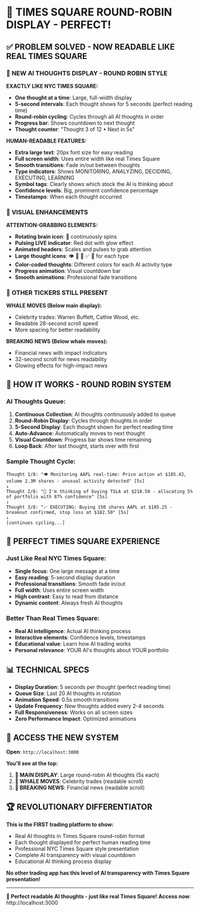 # 🎯 TIMES SQUARE ROUND-ROBIN DISPLAY - PERFECT!

## ✅ PROBLEM SOLVED - NOW READABLE LIKE REAL TIMES SQUARE

### 🧠 **NEW AI THOUGHTS DISPLAY - ROUND ROBIN STYLE**

**EXACTLY LIKE NYC TIMES SQUARE:**
- **One thought at a time**: Large, full-width display
- **5-second intervals**: Each thought shows for 5 seconds (perfect reading time)
- **Round-robin cycling**: Cycles through all AI thoughts in order
- **Progress bar**: Shows countdown to next thought
- **Thought counter**: "Thought 3 of 12 • Next in 5s"

**HUMAN-READABLE FEATURES:**
- **Extra large text**: 20px font size for easy reading
- **Full screen width**: Uses entire width like real Times Square
- **Smooth transitions**: Fade in/out between thoughts
- **Type indicators**: Shows MONITORING, ANALYZING, DECIDING, EXECUTING, LEARNING
- **Symbol tags**: Clearly shows which stock the AI is thinking about
- **Confidence levels**: Big, prominent confidence percentage
- **Timestamps**: When each thought occurred

### 🎨 **VISUAL ENHANCEMENTS**

**ATTENTION-GRABBING ELEMENTS:**
- **Rotating brain icon**: 🧠 continuously spins
- **Pulsing LIVE indicator**: Red dot with glow effect
- **Animated headers**: Scales and pulses to grab attention
- **Large thought icons**: 👁️ 🧮 🤔 ✅ 🧠 for each type
- **Color-coded thoughts**: Different colors for each AI activity type
- **Progress animation**: Visual countdown bar
- **Smooth animations**: Professional fade transitions

### 💎 **OTHER TICKERS STILL PRESENT**

**WHALE MOVES (Below main display):**
- Celebrity trades: Warren Buffett, Cathie Wood, etc.
- Readable 28-second scroll speed
- More spacing for better readability

**BREAKING NEWS (Below whale moves):**
- Financial news with impact indicators
- 32-second scroll for news readability
- Glowing effects for high-impact news

## 🎯 **HOW IT WORKS - ROUND ROBIN SYSTEM**

### **AI Thoughts Queue:**
1. **Continuous Collection**: AI thoughts continuously added to queue
2. **Round-Robin Display**: Cycles through thoughts in order
3. **5-Second Display**: Each thought shown for perfect reading time
4. **Auto-Advance**: Automatically moves to next thought
5. **Visual Countdown**: Progress bar shows time remaining
6. **Loop Back**: After last thought, starts over with first

### **Sample Thought Cycle:**
```
Thought 1/8: "👁️ Monitoring AAPL real-time: Price action at $185.42, volume 2.3M shares - unusual activity detected" [5s]
↓
Thought 2/8: "🤔 I'm thinking of buying TSLA at $218.50 - allocating 5% of portfolio with 87% confidence" [5s]
↓  
Thought 3/8: "✅ EXECUTING: Buying 150 shares AAPL at $185.25 - breakout confirmed, stop loss at $182.50" [5s]
↓
[continues cycling...]
```

## 🚀 **PERFECT TIMES SQUARE EXPERIENCE**

### **Just Like Real NYC Times Square:**
- **Single focus**: One large message at a time
- **Easy reading**: 5-second display duration
- **Professional transitions**: Smooth fade in/out
- **Full width**: Uses entire screen width
- **High contrast**: Easy to read from distance
- **Dynamic content**: Always fresh AI thoughts

### **Better Than Real Times Square:**
- **Real AI intelligence**: Actual AI thinking process
- **Interactive elements**: Confidence levels, timestamps
- **Educational value**: Learn how AI trading works
- **Personal relevance**: YOUR AI's thoughts about YOUR portfolio

## 📊 **TECHNICAL SPECS**

- **Display Duration**: 5 seconds per thought (perfect reading time)
- **Queue Size**: Last 20 AI thoughts in rotation
- **Animation Speed**: 0.5s smooth transitions
- **Update Frequency**: New thoughts added every 2-4 seconds
- **Full Responsiveness**: Works on all screen sizes
- **Zero Performance Impact**: Optimized animations

## 🎯 **ACCESS THE NEW SYSTEM**

**Open**: `http://localhost:3000`

**You'll see at the top:**
1. **🧠 MAIN DISPLAY**: Large round-robin AI thoughts (5s each)
2. **💎 WHALE MOVES**: Celebrity trades (readable scroll)
3. **📰 BREAKING NEWS**: Financial news (readable scroll)

## 🏆 **REVOLUTIONARY DIFFERENTIATOR**

**This is the FIRST trading platform to show:**
- Real AI thoughts in Times Square round-robin format
- Each thought displayed for perfect human reading time
- Professional NYC Times Square style presentation
- Complete AI transparency with visual countdown
- Educational AI thinking process display

**No other trading app has this level of AI transparency with Times Square presentation!**

---

**🚀 Perfect readable AI thoughts - just like real Times Square!**
**Access now**: http://localhost:3000